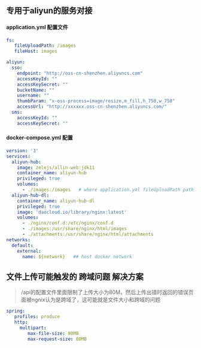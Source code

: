 ## 专用于aliyun的服务对接

#### application.yml 配置文件
```yaml
fs:
   fileUploadPath: /images
   fileHost: images

aliyun:
  sso:
    endpoint: "http://oss-cn-shenzhen.aliyuncs.com"
    accessKeyId: ""
    accessKeySecret: ""
    bucketName: ""
    username: ""
    thumbParam: "x-oss-process=image/resize,m_fill,h_750,w_750"
    accessUrl: "http://xxxxxx.oss-cn-shenzhen.aliyuncs.com/"
  sms:
    accessKeyId: ""
    accessKeySecret: ""
```

#### docker-compose.yml 配置
```yaml
version: '3'
services:
  aliyun-hub:
    image: zelejs/allin-web:jdk11
    container_name: aliyun-hub
    privileged: true
    volumes:
      - ./images:/images   # where application.yml fileUploadPath path: /images
  aliyun-hub-dl:
    container_name: aliyun-hub-dl
    privileged: true
    image: 'daocloud.io/library/nginx:latest'
    volumes:
      - ./nginx/conf.d:/etc/nginx/conf.d
      - ./images:/usr/share/nginx/html/images
      - ./attachments:/usr/share/nginx/html/attachments
networks:
  default:
    external:
      name: ${network}   ## host docker network       
```

## 文件上传可能触发的 **跨域问题** 解决方案
> /api的配置文件里面限制了上传大小为80M，然后上传出错时返回的错误页面被ngnix认为是跨域了，这可能就是文件大小和跨域的问题

```yml
spring:
   profiles: produce
   http:
     multipart:
        max-file-size: 80MB
        max-request-size: 80MB
```

